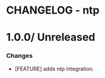 # CHANGELOG - ntp

1.0.0/ Unreleased
==================

### Changes

* [FEATURE] adds ntp integration.

